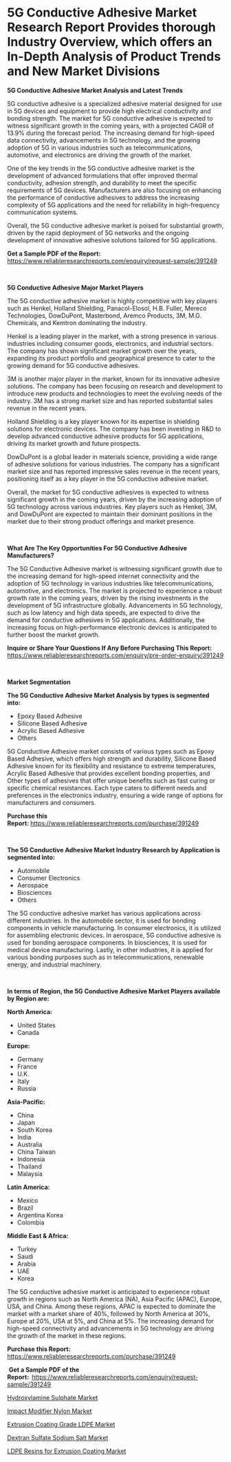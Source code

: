 <p><h1>5G Conductive Adhesive Market Research Report Provides thorough Industry Overview, which offers an In-Depth Analysis of Product Trends and New Market Divisions</h1></p><p><strong>5G Conductive Adhesive Market Analysis and Latest Trends</strong></p>
<p><p>5G conductive adhesive is a specialized adhesive material designed for use in 5G devices and equipment to provide high electrical conductivity and bonding strength. The market for 5G conductive adhesive is expected to witness significant growth in the coming years, with a projected CAGR of 13.9% during the forecast period. The increasing demand for high-speed data connectivity, advancements in 5G technology, and the growing adoption of 5G in various industries such as telecommunications, automotive, and electronics are driving the growth of the market.</p><p>One of the key trends in the 5G conductive adhesive market is the development of advanced formulations that offer improved thermal conductivity, adhesion strength, and durability to meet the specific requirements of 5G devices. Manufacturers are also focusing on enhancing the performance of conductive adhesives to address the increasing complexity of 5G applications and the need for reliability in high-frequency communication systems.</p><p>Overall, the 5G conductive adhesive market is poised for substantial growth, driven by the rapid deployment of 5G networks and the ongoing development of innovative adhesive solutions tailored for 5G applications.</p></p>
<p><strong>Get a Sample PDF of the Report:&nbsp;</strong> <a href="https://www.reliableresearchreports.com/enquiry/request-sample/391249">https://www.reliableresearchreports.com/enquiry/request-sample/391249</a></p>
<p>&nbsp;</p>
<p><strong>5G Conductive Adhesive Major Market Players</strong></p>
<p><p>The 5G conductive adhesive market is highly competitive with key players such as Henkel, Holland Shielding, Panacol-Elosol, H.B. Fuller, Mereco Technologies, DowDuPont, Masterbond, Aremco Products, 3M, M.G. Chemicals, and Kemtron dominating the industry.</p><p>Henkel is a leading player in the market, with a strong presence in various industries including consumer goods, electronics, and industrial sectors. The company has shown significant market growth over the years, expanding its product portfolio and geographical presence to cater to the growing demand for 5G conductive adhesives.</p><p>3M is another major player in the market, known for its innovative adhesive solutions. The company has been focusing on research and development to introduce new products and technologies to meet the evolving needs of the industry. 3M has a strong market size and has reported substantial sales revenue in the recent years.</p><p>Holland Shielding is a key player known for its expertise in shielding solutions for electronic devices. The company has been investing in R&D to develop advanced conductive adhesive products for 5G applications, driving its market growth and future prospects.</p><p>DowDuPont is a global leader in materials science, providing a wide range of adhesive solutions for various industries. The company has a significant market size and has reported impressive sales revenue in the recent years, positioning itself as a key player in the 5G conductive adhesive market.</p><p>Overall, the market for 5G conductive adhesives is expected to witness significant growth in the coming years, driven by the increasing adoption of 5G technology across various industries. Key players such as Henkel, 3M, and DowDuPont are expected to maintain their dominant positions in the market due to their strong product offerings and market presence.</p></p>
<p>&nbsp;</p>
<p><strong>What Are The Key Opportunities For 5G Conductive Adhesive Manufacturers?</strong></p>
<p><p>The 5G Conductive Adhesive market is witnessing significant growth due to the increasing demand for high-speed internet connectivity and the adoption of 5G technology in various industries like telecommunications, automotive, and electronics. The market is projected to experience a robust growth rate in the coming years, driven by the rising investments in the development of 5G infrastructure globally. Advancements in 5G technology, such as low latency and high data speeds, are expected to drive the demand for conductive adhesives in 5G applications. Additionally, the increasing focus on high-performance electronic devices is anticipated to further boost the market growth.</p></p>
<p><strong>Inquire or Share Your Questions If Any Before Purchasing This Report:</strong> <a href="https://www.reliableresearchreports.com/enquiry/pre-order-enquiry/391249">https://www.reliableresearchreports.com/enquiry/pre-order-enquiry/391249</a></p>
<p>&nbsp;</p>
<p><strong>Market Segmentation</strong></p>
<p><strong>The 5G Conductive Adhesive Market Analysis by types is segmented into:</strong></p>
<p><ul><li>Epoxy Based Adhesive</li><li>Silicone Based Adhesive</li><li>Acrylic Based Adhesive</li><li>Others</li></ul></p>
<p><p>5G Conductive Adhesive market consists of various types such as Epoxy Based Adhesive, which offers high strength and durability, Silicone Based Adhesive known for its flexibility and resistance to extreme temperatures, Acrylic Based Adhesive that provides excellent bonding properties, and Other types of adhesives that offer unique benefits such as fast curing or specific chemical resistances. Each type caters to different needs and preferences in the electronics industry, ensuring a wide range of options for manufacturers and consumers.</p></p>
<p><strong>Purchase this Report:&nbsp;</strong><a href="https://www.reliableresearchreports.com/purchase/391249">https://www.reliableresearchreports.com/purchase/391249</a></p>
<p>&nbsp;</p>
<p><strong>The 5G Conductive Adhesive Market Industry Research by Application is segmented into:</strong></p>
<p><ul><li>Automobile</li><li>Consumer Electronics</li><li>Aerospace</li><li>Biosciences</li><li>Others</li></ul></p>
<p><p>The 5G conductive adhesive market has various applications across different industries. In the automobile sector, it is used for bonding components in vehicle manufacturing. In consumer electronics, it is utilized for assembling electronic devices. In aerospace, 5G conductive adhesive is used for bonding aerospace components. In biosciences, it is used for medical device manufacturing. Lastly, in other industries, it is applied for various bonding purposes such as in telecommunications, renewable energy, and industrial machinery.</p></p>
<p>&nbsp;</p>
<p><strong>In terms of Region, the 5G Conductive Adhesive Market Players available by Region are:</strong></p>
<p>
    <p> <strong> North America: </strong>
        <ul>
            <li>United States</li>
            <li>Canada</li>
        </ul>
        </p> 
    <p> <strong> Europe: </strong>
        <ul>
            <li>Germany</li>
            <li>France</li>
            <li>U.K.</li>
            <li>Italy</li>
            <li>Russia</li>
        </ul>
        </p> 
    <p> <strong> Asia-Pacific: </strong>
        <ul>
            <li>China</li>
            <li>Japan</li>
            <li>South Korea</li>
            <li>India</li>
            <li>Australia</li>
            <li>China Taiwan</li>
            <li>Indonesia</li>
            <li>Thailand</li>
            <li>Malaysia</li>
        </ul>
        </p> 
    <p> <strong> Latin America: </strong>
        <ul>
            <li>Mexico</li>
            <li>Brazil</li>
            <li>Argentina Korea</li>
            <li>Colombia</li>
        </ul>
        </p> 
    <p> <strong> Middle East & Africa: </strong>
        <ul>
            <li>Turkey</li>
            <li>Saudi</li>
            <li>Arabia</li>
            <li>UAE</li>
            <li>Korea</li>
        </ul>
    </p>
    </p>
<p><p>The 5G conductive adhesive market is anticipated to experience robust growth in regions such as North America (NA), Asia Pacific (APAC), Europe, USA, and China. Among these regions, APAC is expected to dominate the market with a market share of 40%, followed by North America at 30%, Europe at 20%, USA at 5%, and China at 5%. The increasing demand for high-speed connectivity and advancements in 5G technology are driving the growth of the market in these regions.</p></p>
<p><strong>Purchase this Report: </strong><a href="https://www.reliableresearchreports.com/purchase/391249">https://www.reliableresearchreports.com/purchase/391249</a></p>
<p>&nbsp;<strong>Get a Sample PDF of the Report:&nbsp;&nbsp;</strong><a href="https://www.reliableresearchreports.com/enquiry/request-sample/391249">https://www.reliableresearchreports.com/enquiry/request-sample/391249</a></p>
<p><strong></strong></p>
<p><p><a href="https://view.publitas.com/reportprime-1/global-hydroxylamine-sulphate-market-size-and-market-trends-insights-and-projections-from-2024-to-2031/">Hydroxylamine Sulphate Market</a></p><p><a href="https://angry-finch-aaf.notion.site/Impact-Modifier-Nylon-Market-Furnish-Information-about-Market-Size-Market-Share-Market-Dynamics-a-c9460bc0452c4e138114217b7578d379">Impact Modifier Nylon Market</a></p><p><a href="https://faithful-glue-af3.notion.site/Extrusion-Coating-Grade-LDPE-Market-Size-2024-2031-Global-Industrial-Analysis-Key-Geographical-Re-48c0d45f29e049a5ae6af909be3a8a44">Extrusion Coating Grade LDPE Market</a></p><p><a href="https://view.publitas.com/reportprime-1/dextran-sulfate-sodium-salt-market-offer-valuable-insights-into-market-size-market-share-market-trends-and-projections-spanning-from-2024-to-2031/">Dextran Sulfate Sodium Salt Market</a></p><p><a href="https://chivalrous-flock-a86.notion.site/LDPE-Resins-for-Extrusion-Coating-Market-Analysis-and-Market-Size-Global-Industry-Overview-Market--9bad6fd2bd324f20a4de7fb2281ebc39">LDPE Resins for Extrusion Coating Market</a></p></p>